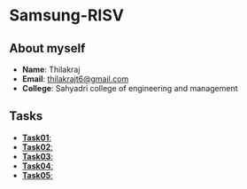 # Samsung-RISV

## About myself
- **Name**: Thilakraj
- **Email**: thilakrajt6@gmail.com
- **College**: Sahyadri college of engineering and management

## Tasks
- [**Task01**:](https://github.com/YourUsername/YourRepository/tree/main/Task02)
- [**Task02**:](https://github.com/Thilakraj116/Samsung-RISV/tree/2081bc39bdec6dfcb3fbd201d55f56a9fa87b7eb/task-2)
- [**Task03**:](https://github.com/Thilakraj116/Samsung-RISV/tree/2081bc39bdec6dfcb3fbd201d55f56a9fa87b7eb/task-3)
- [**Task04**:](https://github.com/Thilakraj116/Samsung-RISV/tree/2081bc39bdec6dfcb3fbd201d55f56a9fa87b7eb/task-4)
- [**Task05**:](https://github.com/Thilakraj116/Samsung-RISV/tree/2081bc39bdec6dfcb3fbd201d55f56a9fa87b7eb/task-5)

